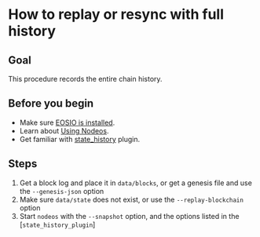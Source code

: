 # How to replay or resync with full history

## Goal

This procedure records the entire chain history.

## Before you begin

* Make sure [EOSIO is installed](../../01_install/index.md).
* Learn about [Using Nodeos](../../02_usage/index.md).
* Get familiar with [state_history](../../03_plugins/state_history_plugin/index.md) plugin.

## Steps

1. Get a block log and place it in `data/blocks`, or get a genesis file and use the `--genesis-json` option
2. Make sure `data/state` does not exist, or use the `--replay-blockchain` option
3. Start `nodeos` with the `--snapshot` option, and the options listed in the [`state_history_plugin`]
